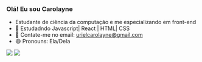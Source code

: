 ### Olá! Eu sou Carolayne


- Estudante de ciência da computação e me especializando em front-end
- 🌱 Estudadndo Javascript| React | HTML| CSS
- 💬 Contate-me no email: urielcarolayne@gmail.com
- 😄 Pronouns: Ela/Dela

[<img src="https://img.shields.io/badge/linkedin-%230077B5.svg?&style=for-the-badge&logo=linkedin&logoColor=white" />](https://www.linkedin.com/in/carolayne-uriel-3509a1264)
[<img src = "https://img.shields.io/badge/instagram-%23E4405F.svg?&style=for-the-badge&logo=instagram&logoColor=white">](https://instagram.com/carolayneuriel?igshid=ZDdkNTZiNTM=)
